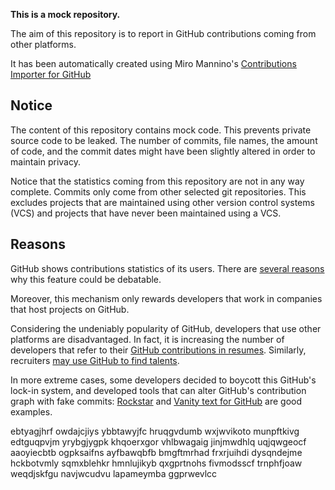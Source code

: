 **This is a mock repository.** 

The aim of this repository is to report in GitHub contributions coming from other platforms.

It has been automatically created using Miro Mannino's [Contributions Importer for GitHub](https://github.com/miromannino/contributions-importer-for-github)

## Notice

The content of this repository contains mock code. This prevents private source code to be leaked. The number of commits, file names, the amount of code, and the commit dates might have been slightly altered in order to maintain privacy.

Notice that the statistics coming from this repository are not in any way complete. Commits only come from other selected git repositories. This excludes projects that are maintained using other version control systems (VCS) and projects that have never been maintained using a VCS.

## Reasons

GitHub shows contributions statistics of its users. There are [several reasons](https://github.com/isaacs/github/issues/627) why this feature could be debatable.

Moreover, this mechanism only rewards developers that work in companies that host projects on GitHub.

Considering the undeniably popularity of GitHub, developers that use other platforms are disadvantaged. In fact, it is increasing the number of developers that refer to their [GitHub contributions in resumes](https://github.com/resume/resume.github.com). Similarly, recruiters [may use GitHub to find talents](https://www.socialtalent.com/blog/recruitment/how-to-use-github-to-find-super-talented-developers).

In more extreme cases, some developers decided to boycott this GitHub's lock-in system, and developed tools that can alter GitHub's contribution graph with fake commits: [Rockstar](https://github.com/avinassh/rockstar) and [Vanity text for GitHub](https://github.com/ihabunek/github-vanity) are good examples. 

ebtyagjhrf owdajcjiys ybbtawyjfc hruqgvdumb
wxjwvikoto munpftkivg edtguqpvjm yrybgjygpk khqoerxgor
vhlbwagaig jinjmwdhlq uqjqwgeocf aaoyiecbtb ogpksaifns ayfbawqbfb bmgftmrhad frxrjuihdi dysqndejme
hckbotvmly sqmxblehkr hmnlujikyb qxgprtnohs fivmodsscf trnphfjoaw weqdjskfgu navjwcudvu lapameymba ggprwevlcc

